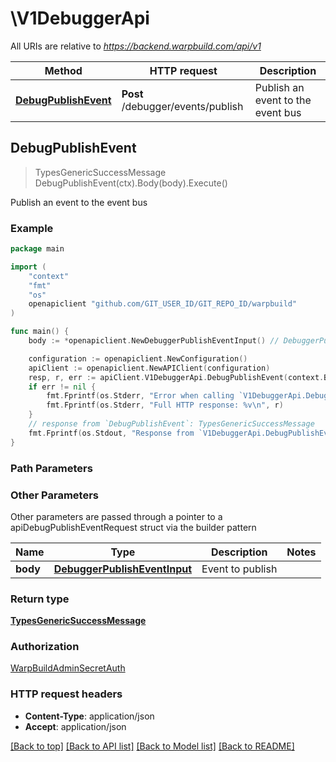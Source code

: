 # \V1DebuggerApi

All URIs are relative to *https://backend.warpbuild.com/api/v1*

Method | HTTP request | Description
------------- | ------------- | -------------
[**DebugPublishEvent**](V1DebuggerApi.md#DebugPublishEvent) | **Post** /debugger/events/publish | Publish an event to the event bus



## DebugPublishEvent

> TypesGenericSuccessMessage DebugPublishEvent(ctx).Body(body).Execute()

Publish an event to the event bus

### Example

```go
package main

import (
    "context"
    "fmt"
    "os"
    openapiclient "github.com/GIT_USER_ID/GIT_REPO_ID/warpbuild"
)

func main() {
    body := *openapiclient.NewDebuggerPublishEventInput() // DebuggerPublishEventInput | Event to publish

    configuration := openapiclient.NewConfiguration()
    apiClient := openapiclient.NewAPIClient(configuration)
    resp, r, err := apiClient.V1DebuggerApi.DebugPublishEvent(context.Background()).Body(body).Execute()
    if err != nil {
        fmt.Fprintf(os.Stderr, "Error when calling `V1DebuggerApi.DebugPublishEvent``: %v\n", err)
        fmt.Fprintf(os.Stderr, "Full HTTP response: %v\n", r)
    }
    // response from `DebugPublishEvent`: TypesGenericSuccessMessage
    fmt.Fprintf(os.Stdout, "Response from `V1DebuggerApi.DebugPublishEvent`: %v\n", resp)
}
```

### Path Parameters



### Other Parameters

Other parameters are passed through a pointer to a apiDebugPublishEventRequest struct via the builder pattern


Name | Type | Description  | Notes
------------- | ------------- | ------------- | -------------
 **body** | [**DebuggerPublishEventInput**](DebuggerPublishEventInput.md) | Event to publish | 

### Return type

[**TypesGenericSuccessMessage**](TypesGenericSuccessMessage.md)

### Authorization

[WarpBuildAdminSecretAuth](../README.md#WarpBuildAdminSecretAuth)

### HTTP request headers

- **Content-Type**: application/json
- **Accept**: application/json

[[Back to top]](#) [[Back to API list]](../README.md#documentation-for-api-endpoints)
[[Back to Model list]](../README.md#documentation-for-models)
[[Back to README]](../README.md)

